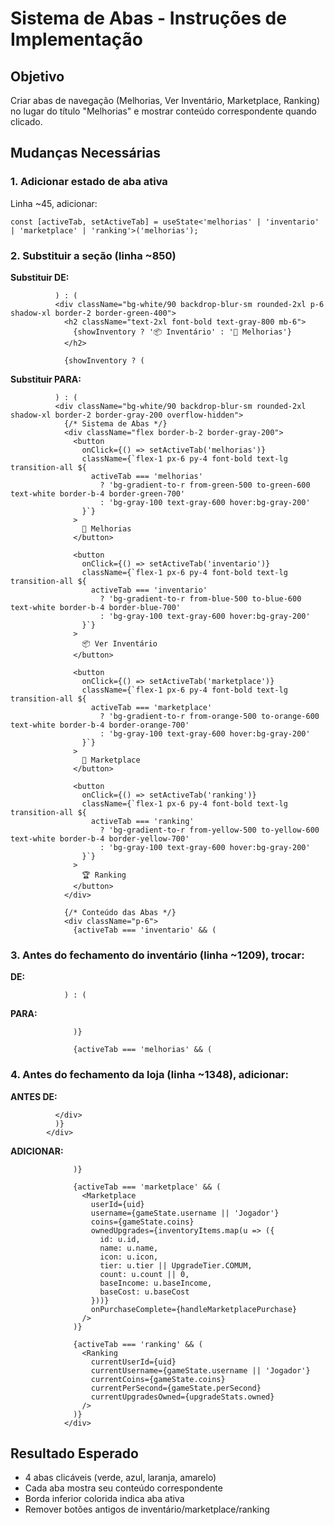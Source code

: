 # Sistema de Abas - Instruções de Implementação

## Objetivo
Criar abas de navegação (Melhorias, Ver Inventário, Marketplace, Ranking) no lugar do título "Melhorias" e mostrar conteúdo correspondente quando clicado.

## Mudanças Necessárias

### 1. Adicionar estado de aba ativa
Linha ~45, adicionar:
```tsx
const [activeTab, setActiveTab] = useState<'melhorias' | 'inventario' | 'marketplace' | 'ranking'>('melhorias');
```

### 2. Substituir a seção (linha ~850)

**Substituir DE:**
```tsx
          ) : (
          <div className="bg-white/90 backdrop-blur-sm rounded-2xl p-6 shadow-xl border-2 border-green-400">
            <h2 className="text-2xl font-bold text-gray-800 mb-6">
              {showInventory ? '📦 Inventário' : '🛒 Melhorias'}
            </h2>

            {showInventory ? (
```

**Substituir PARA:**
```tsx
          ) : (
          <div className="bg-white/90 backdrop-blur-sm rounded-2xl shadow-xl border-2 border-gray-200 overflow-hidden">
            {/* Sistema de Abas */}
            <div className="flex border-b-2 border-gray-200">
              <button
                onClick={() => setActiveTab('melhorias')}
                className={`flex-1 px-6 py-4 font-bold text-lg transition-all ${
                  activeTab === 'melhorias'
                    ? 'bg-gradient-to-r from-green-500 to-green-600 text-white border-b-4 border-green-700'
                    : 'bg-gray-100 text-gray-600 hover:bg-gray-200'
                }`}
              >
                🛒 Melhorias
              </button>
              
              <button
                onClick={() => setActiveTab('inventario')}
                className={`flex-1 px-6 py-4 font-bold text-lg transition-all ${
                  activeTab === 'inventario'
                    ? 'bg-gradient-to-r from-blue-500 to-blue-600 text-white border-b-4 border-blue-700'
                    : 'bg-gray-100 text-gray-600 hover:bg-gray-200'
                }`}
              >
                📦 Ver Inventário
              </button>
              
              <button
                onClick={() => setActiveTab('marketplace')}
                className={`flex-1 px-6 py-4 font-bold text-lg transition-all ${
                  activeTab === 'marketplace'
                    ? 'bg-gradient-to-r from-orange-500 to-orange-600 text-white border-b-4 border-orange-700'
                    : 'bg-gray-100 text-gray-600 hover:bg-gray-200'
                }`}
              >
                🏪 Marketplace
              </button>
              
              <button
                onClick={() => setActiveTab('ranking')}
                className={`flex-1 px-6 py-4 font-bold text-lg transition-all ${
                  activeTab === 'ranking'
                    ? 'bg-gradient-to-r from-yellow-500 to-yellow-600 text-white border-b-4 border-yellow-700'
                    : 'bg-gray-100 text-gray-600 hover:bg-gray-200'
                }`}
              >
                🏆 Ranking
              </button>
            </div>

            {/* Conteúdo das Abas */}
            <div className="p-6">
              {activeTab === 'inventario' && (
```

### 3. Antes do fechamento do inventário (linha ~1209), trocar:

**DE:**
```tsx
            ) : (
```

**PARA:**
```tsx
              )}

              {activeTab === 'melhorias' && (
```

### 4. Antes do fechamento da loja (linha ~1348), adicionar:

**ANTES DE:**
```tsx
          </div>
          )}
        </div>
```

**ADICIONAR:**
```tsx
              )}

              {activeTab === 'marketplace' && (
                <Marketplace
                  userId={uid}
                  username={gameState.username || 'Jogador'}
                  coins={gameState.coins}
                  ownedUpgrades={inventoryItems.map(u => ({
                    id: u.id,
                    name: u.name,
                    icon: u.icon,
                    tier: u.tier || UpgradeTier.COMUM,
                    count: u.count || 0,
                    baseIncome: u.baseIncome,
                    baseCost: u.baseCost
                  }))}
                  onPurchaseComplete={handleMarketplacePurchase}
                />
              )}

              {activeTab === 'ranking' && (
                <Ranking
                  currentUserId={uid}
                  currentUsername={gameState.username || 'Jogador'}
                  currentCoins={gameState.coins}
                  currentPerSecond={gameState.perSecond}
                  currentUpgradesOwned={upgradeStats.owned}
                />
              )}
            </div>
```

## Resultado Esperado
- 4 abas clicáveis (verde, azul, laranja, amarelo)
- Cada aba mostra seu conteúdo correspondente
- Borda inferior colorida indica aba ativa
- Remover botões antigos de inventário/marketplace/ranking
